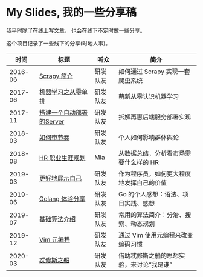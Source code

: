 # My Slides, 我的一些分享稿

我平时除了在[线上写文章][liriansu]，
也会在线下不定时做一些分享。

这个项目记录了一些线下的分享(时地人事)。

| 时间 | 标题 | 听众 | 简介 |
| ---- | ---- | ---- | ---- |
| 2016-06 | [Scrapy 简介][scrapy] | 研发队友 | 如何通过 Scrapy 实现一套爬虫系统 |
| 2017-06 | [机器学习之从零单排][ml] | 研发队友 | 萌新从零认识机器学习 |
| 2017-11 | [搭建一个自动部署的Server][deployment] | 研发队友 | 拆解再惠后端服务部署实现 |
| 2018-03 | [如何带节奏][influence] | 研发队友 | 个人如何影响群体舆论 |
| 2018-08 | [HR 职业生涯规划][hr] | Mia | 从数据总结，分析看市场需要什么样的 HR |
| 2019-03 | [更好地展示自己][visibility] | 研发队友 | 作为程序员，如何更大程度地发挥自己的价值 |
| 2019-06 | [Golang 体验分享][golang] | 研发队友 | Go 的个人感想：语法、项目实践、感想 |
| 2019-07 | [基础算法介绍][algo] | 研发队友 | 常用的算法简介：分治、搜索、动态规划 |
| 2019-12 | [Vim 元编程][metavim] | 研发队友 | 通过 Vim 使用元编程来改变编码习惯 |
| 2020-03 | [忒修斯之船][theseus] | 研发队友 | 借助忒修斯之船的思想实验，来讨论“我是谁” |

[algo]: https://liriansu.com/slides/algo/
[deployment]: https://github.com/LKI/slides/blob/gh-pages/deployment/main.tpp
[golang]: https://liriansu.com/slides/golang-experience/
[hr]: https://liriansu.com/slides/hr/
[influence]: https://liriansu.com/slides/influence/
[liriansu]: https://liriansu.com/
[metavim]: https://github.com/LKI/slides/blob/gh-pages/meta-vim/meta-vim.md
[ml]: https://github.com/LKI/slides/blob/gh-pages/ml-initial/ml.tpp
[scrapy]: https://liriansu.com/slides/scrapy-intro/
[theseus]: https://liriansu.com/slides/theseus/theseus.html
[visibility]: https://liriansu.com/slides/visibility/

